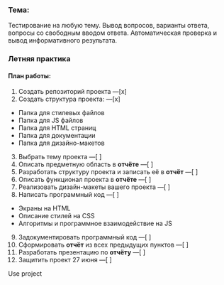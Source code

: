 ### Тема:
Тестирование на любую тему. Вывод вопросов, варианты ответа, вопросы со свободным вводом ответа. Автоматическая проверка и вывод информативного результата.

### Летняя практика
#### План работы:

1. Создать репозиторий проекта —[x]
2. Создать структура проекта: —[x]
* Папка для стилевых файлов
* Папка для JS файлов
* Папка для HTML страниц
* Папка для документации
* Папка для дизайно-макетов
3. Выбрать тему проекта —[ ]
4. Описать предметную область в **отчёте** —[ ]
5. Разработать структуру проекта и записать её в **отчёт** —[ ]
6. Описать функционал проекта в **отчёте** —[ ]
7. Реализовать дизайн-макеты вашего проекта —[ ]
8. Написать программный код —[ ]
* Экраны на HTML
* Описание стилей на CSS
* Алгоритмы и программное взаимодействие на JS
9. Задокументировать программный код —[ ]
10. Сформировать **отчёт** из всех предыдущих пунктов —[ ]
11. Разработать презентацию по **отчёту** —[ ]
12. Защитить проект 27 июня —[ ]

Use project
